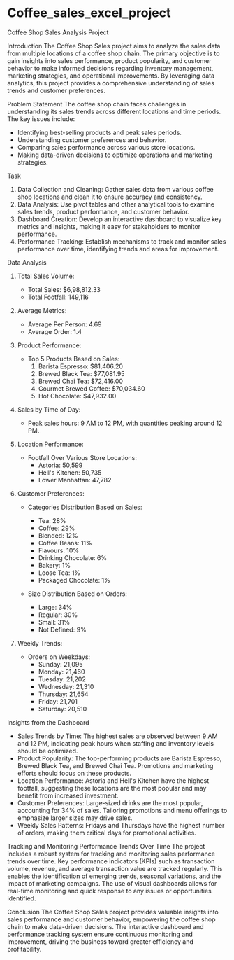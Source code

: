 # Coffee_sales_excel_project

Coffee Shop Sales Analysis Project

Introduction
The Coffee Shop Sales project aims to analyze the sales data from multiple locations of a coffee shop chain. The primary objective is to gain insights into sales performance, product popularity, and customer behavior to make informed decisions regarding inventory management, marketing strategies, and operational improvements. By leveraging data analytics, this project provides a comprehensive understanding of sales trends and customer preferences.

Problem Statement
The coffee shop chain faces challenges in understanding its sales trends across different locations and time periods. The key issues include:
- Identifying best-selling products and peak sales periods.
- Understanding customer preferences and behavior.
- Comparing sales performance across various store locations.
- Making data-driven decisions to optimize operations and marketing strategies.

Task
1. Data Collection and Cleaning: Gather sales data from various coffee shop locations and clean it to ensure accuracy and consistency.
2. Data Analysis: Use pivot tables and other analytical tools to examine sales trends, product performance, and customer behavior.
3. Dashboard Creation: Develop an interactive dashboard to visualize key metrics and insights, making it easy for stakeholders to monitor performance.
4. Performance Tracking: Establish mechanisms to track and monitor sales performance over time, identifying trends and areas for improvement.

Data Analysis
1. Total Sales Volume:
   - Total Sales: $6,98,812.33
   - Total Footfall: 149,116

2. Average Metrics:
   - Average Per Person: 4.69
   - Average Order: 1.4

3. Product Performance:
   - Top 5 Products Based on Sales:
     1. Barista Espresso: $81,406.20
     2. Brewed Black Tea: $77,081.95
     3. Brewed Chai Tea: $72,416.00
     4. Gourmet Brewed Coffee: $70,034.60
     5. Hot Chocolate: $47,932.00

4. Sales by Time of Day:
   - Peak sales hours: 9 AM to 12 PM, with quantities peaking around 12 PM.

5. Location Performance:
   - Footfall Over Various Store Locations:
     - Astoria: 50,599
     - Hell's Kitchen: 50,735
     - Lower Manhattan: 47,782

6. Customer Preferences:
   - Categories Distribution Based on Sales:
     - Tea: 28%
     - Coffee: 29%
     - Blended: 12%
     - Coffee Beans: 11%
     - Flavours: 10%
     - Drinking Chocolate: 6%
     - Bakery: 1%
     - Loose Tea: 1%
     - Packaged Chocolate: 1%

   - Size Distribution Based on Orders:
     - Large: 34%
     - Regular: 30%
     - Small: 31%
     - Not Defined: 9%

7. Weekly Trends:
   - Orders on Weekdays:
     - Sunday: 21,095
     - Monday: 21,460
     - Tuesday: 21,202
     - Wednesday: 21,310
     - Thursday: 21,654
     - Friday: 21,701
     - Saturday: 20,510

Insights from the Dashboard
- Sales Trends by Time: The highest sales are observed between 9 AM and 12 PM, indicating peak hours when staffing and inventory levels should be optimized.
- Product Popularity: The top-performing products are Barista Espresso, Brewed Black Tea, and Brewed Chai Tea. Promotions and marketing efforts should focus on these products.
- Location Performance: Astoria and Hell's Kitchen have the highest footfall, suggesting these locations are the most popular and may benefit from increased investment.
- Customer Preferences: Large-sized drinks are the most popular, accounting for 34% of sales. Tailoring promotions and menu offerings to emphasize larger sizes may drive sales.
- Weekly Sales Patterns: Fridays and Thursdays have the highest number of orders, making them critical days for promotional activities.
  



Tracking and Monitoring Performance Trends Over Time
The project includes a robust system for tracking and monitoring sales performance trends over time. Key performance indicators (KPIs) such as transaction volume, revenue, and average transaction value are tracked regularly. This enables the identification of emerging trends, seasonal variations, and the impact of marketing campaigns. The use of visual dashboards allows for real-time monitoring and quick response to any issues or opportunities identified.

Conclusion
The Coffee Shop Sales project provides valuable insights into sales performance and customer behavior, empowering the coffee shop chain to make data-driven decisions. The interactive dashboard and performance tracking system ensure continuous monitoring and improvement, driving the business toward greater efficiency and profitability.
